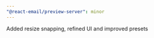 ```yaml
---
"@react-email/preview-server": minor
---
```


Added resize snapping, refined UI and improved presets
